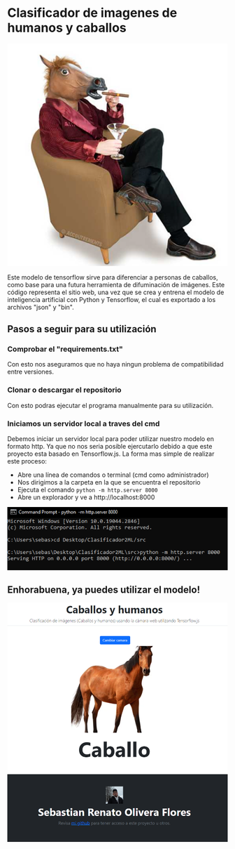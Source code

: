 # Clasificador de imagenes de humanos y caballos

![MainFotoMeme](utils/portada.png)


Este modelo de tensorflow sirve para diferenciar a personas de caballos, como base para una futura herramienta de difuminación de imágenes.
Este código representa el sitio web, una vez que se crea y entrena el modelo de inteligencia artificial con Python y Tensorflow, el cual es exportado a los archivos "json" y "bin".

## Pasos a seguir para su utilización

### Comprobar el "requirements.txt" 
Con esto nos aseguramos que no haya ningun problema de compatibilidad entre versiones.
### Clonar o descargar el repositorio
Con esto podras ejecutar el programa manualmente para su utilización.

### Iniciamos un servidor local a traves del cmd
Debemos iniciar un servidor local para poder utilizar nuestro modelo en formato http. Ya que no nos seria posible ejercutarlo debido a que este proyecto esta basado en Tensorflow.js.
La forma mas simple de realizar este proceso:
- Abre una línea de comandos o terminal (cmd como administrador)
- Nos dirigimos a la carpeta en la que se encuentra el repositorio
- Ejecuta el comando `python -m http.server 8000`
- Abre un explorador y ve a http://localhost:8000


![MainFotoInstrucciones](utils/cmdinstruct.png)

## Enhorabuena, ya puedes utilizar el modelo!

![MainFotoEjecutado](utils/Caballito.png)
